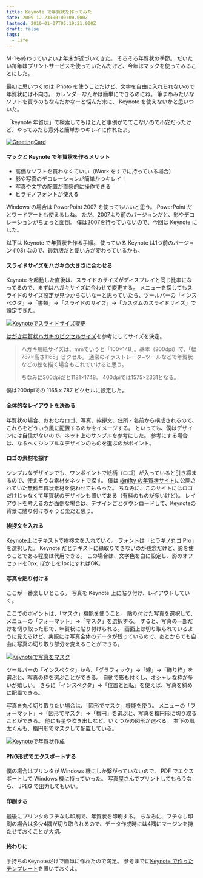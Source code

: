 ```yaml
---
title: Keynote で年賀状を作ってみた
date: 2009-12-23T00:00:00.000Z
lastmod: 2010-01-07T05:19:21.000Z
draft: false
tags:
  - Life
---
```


M-1も終わっていよいよ年末が近づいてきた。 そろそろ年賀状の季節。 だいたい毎年はプリントサービスを使っていたんだけど、今年はマックを使ってみることにした。

最初に思いつくのは iPhoto を使うことだけど、文字を自由に入れられないので年賀状には不向き。 カレンダーなんかは簡単にできるのにね。 筆まめみたいなソフトを買うのもなんだかなーと悩んだ末に、 Keynote を使えないかと思いついた。

「keynote 年賀状」で検索してもほとんど事例がでてこないので不安だったけど、やってみたら意外と簡単かつキレイに作れたよ。

[![GreetingCard](https://farm5.staticflickr.com/4043/4208295666_4e4a87a9a2_m.jpg "GreetingCard")](http://www.flickr.com/photos/machu/4208295666/)

#### マックと Keynote で年賀状を作るメリット

* 高価なソフトを買わなくていい（iWork をすでに持っている場合）
* 影や写真のデコレーションが簡単かつキレイ！
* 写真や文字の配置が直感的に操作できる
* ヒラギノフォントが使える

Windows の場合は PowerPoint 2007 を使ってもいいと思う。 PowerPoint だとワードアートも使えるしね。 ただ、2007より前のバージョンだと、影やデコレーションがちょっと面倒。 僕は2007を持っていないので、今回は Keynote にした。

以下は Keynote で年賀状を作る手順。 使っている Keynote は1つ前のバージョン ('08) なので、最新版だと使い方が変わっているかも。

#### スライドサイズをハガキの大きさに合わせる

Keynote を起動した直後は、スライドのサイズがディスプレイと同じ比率になってるので、まずはハガキサイズに合わせて変更する。 メニューを探してもスライドのサイズ設定が見つからないなーと思っていたら、ツールバーの「インスペクタ」→「書類」→「スライドのサイズ」→「カスタムのスライドサイズ」で設定できた。

[![Keynoteでスライドサイズ変更](https://farm3.staticflickr.com/2585/4208272330_2116cc178e_m.jpg "Keynoteでスライドサイズ変更")](http://www.flickr.com/photos/machu/4208272330/)

[はがき年賀状ハガキのピクセルサイズ](http://blog12345.seesaa.net/article/29590311.html)を参考にしてサイズを決定。

> ハガキ用紙サイズは、mmでいうと「100×148」。基本（200dpi）で、「幅787×高さ1165」ピクセル。 通常のイラストレータ−ツールなどで年賀状などの絵を描く場合もこれでいけると思う。
>
> ちなみに300dpiだと1181×1748。 400dpiでは1575×2331となる。

僕は200dpiでの 1165 x 787 ピクセルに設定した。

#### 全体的なレイアウトを決める

年賀状の場合、おおむねロゴ、写真、挨拶文、住所・名前から構成されるので、これらをどういう風に配置するのかをイメージする。 といっても、僕はデザインには自信がないので、ネット上のサンプルを参考にした。 参考にする場合は、なるべくシンプルなデザインのものを選ぶのがポイント。

#### ロゴの素材を探す

シンプルなデザインでも、ワンポイントで絵柄（ロゴ）が入っていると引き締まるので、使えそうな素材をネットで探す。 僕は [@nifty の年賀状サイト](http://nenga.nifty.com/)に公開されていた無料年賀状素材を使わせてもらった。 ちなみに、このサイトにはロゴだけじゃなくて年賀状のデザインも置いてある（有料のものが多いけど）。 レイアウトを考えるのが面倒な場合は、デザインごとダウンロードして、Keynoteの背景に貼り付けちゃうと楽だと思う。

#### 挨拶文を入れる

Keynote上にテキストで挨拶文を入れていく。 フォントは「ヒラギノ丸ゴ Pro」を選択した。 Keynote だとテキストに縁取りできないのが残念だけど、影を使うことである程度は代用できる。 この場合は、文字色を白に設定し、影のオフセットを0px, ぼかしを1pxにすればOK。

#### 写真を貼り付ける

ここが一番楽しいところ。 写真を Keynote 上に貼り付け、レイアウトしていく。

ここでのポイントは、「マスク」機能を使うこと。 貼り付けた写真を選択して、メニューの「フォーマット」→「マスク」を選択する。 すると、写真の一部だけを切り取った形で、年賀状に貼り付けられる。 画面上は切り取られているように見えるけど、実際には写真全体のデータが残っているので、あとからでも自由に写真の切り取り部分を変えることができる。

[![Keynoteで写真をマスク](https://farm5.staticflickr.com/4061/4208272396_96d67c0433_m.jpg "Keynoteで写真をマスク")](http://www.flickr.com/photos/machu/4208272396/)

ツールバーの「インスペクタ」から、「グラフィック」→「線」→「飾り枠」を選ぶと、写真の枠を選ぶことができる。 自動で影も付くし、オシャレな枠が多いが嬉しい。 さらに「インスペクタ」→「位置と回転」を使えば、写真を斜めに配置できる。

写真を丸く切り取りたい場合は、「図形でマスク」機能を使う。 メニューの「フォーマット」→「図形でマスク」→「楕円」を選ぶと、写真を楕円形に切り取ることができる。 他にも星や吹き出しなど、いくつかの図形が選べる。 右下の風太くんも、楕円形でマスクして配置している。

[![Keynoteで年賀状作成](https://farm5.staticflickr.com/4055/4208284320_8e30e0c271_m.jpg "Keynoteで年賀状作成")](http://www.flickr.com/photos/machu/4208284320/)

#### PNG形式でエクスポートする

僕の場合はプリンタが Windows 機にしか繋がっていないので、 PDF でエクスポートして Windows 機に持っていった。 写真屋さんでプリントしてもらうなら、 JPEG で出力してもいい。

#### 印刷する

最後にプリンタのフチなし印刷で、年賀状を印刷する。 ちなみに、フチなし印刷の場合は多少4隅が切り取られるので、データ作成時には4隅にマージンを持たせておくことが大切。

#### 終わりに

手持ちのKeynoteだけで簡単に作れたので満足。 参考までに[Keynote で作ったテンプレート](http://dl.dropbox.com/u/147729/GreetingCard.key.tgz)を置いておくよ。

